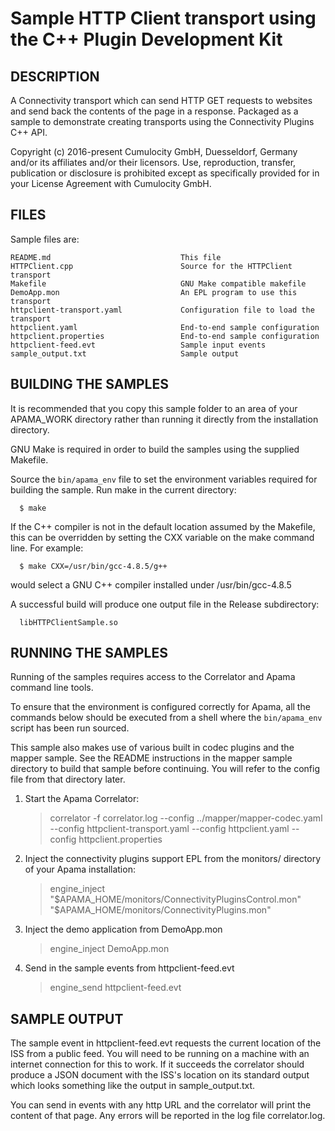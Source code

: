 # Sample HTTP Client transport using the C++ Plugin Development Kit


## DESCRIPTION

   A Connectivity transport which can send HTTP GET requests to websites and
   send back the contents of the page in a response. Packaged as a sample to
   demonstrate creating transports using the Connectivity Plugins C++ API.
   
   Copyright (c) 2016-present Cumulocity GmbH, Duesseldorf, Germany and/or its affiliates and/or their licensors.
   Use, reproduction, transfer, publication or disclosure is prohibited except as specifically provided for in your License Agreement with Cumulocity GmbH. 

## FILES

  Sample files are:

    README.md                             This file
    HTTPClient.cpp                        Source for the HTTPClient transport
    Makefile                              GNU Make compatible makefile
    DemoApp.mon                           An EPL program to use this transport
    httpclient-transport.yaml             Configuration file to load the transport
    httpclient.yaml                       End-to-end sample configuration
    httpclient.properties                 End-to-end sample configuration
    httpclient-feed.evt                   Sample input events
    sample_output.txt                     Sample output

## BUILDING THE SAMPLES

   It is recommended that you copy this sample folder to an area of your 
   APAMA_WORK directory rather than running it directly from the installation 
   directory. 

   GNU Make is required in order to build the samples using the supplied Makefile.

   Source the `bin/apama_env` file to set the environment variables required for 
   building the sample. Run make in the current directory:  

      $ make

   If the C++ compiler is not in the default location assumed by the Makefile,
   this can be overridden by setting the CXX variable on the make command line.
   For example:

      $ make CXX=/usr/bin/gcc-4.8.5/g++

   would select a GNU C++ compiler installed under /usr/bin/gcc-4.8.5

   A successful build will produce one output file in the Release subdirectory:

      libHTTPClientSample.so

   
## RUNNING THE SAMPLES

   Running of the samples requires access to the Correlator and Apama command 
   line tools.
   
   To ensure that the environment is configured correctly for Apama, all the 
   commands below should be executed from a shell where the `bin/apama_env` script 
   has been run sourced. 

   This sample also makes use of various built in codec plugins and the mapper 
   sample. See the README instructions in the mapper sample directory 
   to build that sample before continuing. You will refer to the 
   config file from that directory later.

   1. Start the Apama Correlator:

      > correlator -f correlator.log --config ../mapper/mapper-codec.yaml --config httpclient-transport.yaml --config httpclient.yaml --config httpclient.properties
      
   2. Inject the connectivity plugins support EPL from the monitors/ directory
   of your Apama installation:

      > engine_inject "$APAMA_HOME/monitors/ConnectivityPluginsControl.mon" "$APAMA_HOME/monitors/ConnectivityPlugins.mon"
      
   3. Inject the demo application from DemoApp.mon

      > engine_inject DemoApp.mon

   4. Send in the sample events from httpclient-feed.evt

      > engine_send httpclient-feed.evt

## SAMPLE OUTPUT

   The sample event in httpclient-feed.evt requests the current location of
   the ISS from a public feed. You will need to be running on a machine with
   an internet connection for this to work. If it succeeds the correlator
   should produce a JSON document with the ISS's location on its standard
   output which looks something like the output in sample_output.txt.

   You can send in events with any http URL and the correlator will print the
   content of that page. Any errors will be reported in the log file
   correlator.log.
